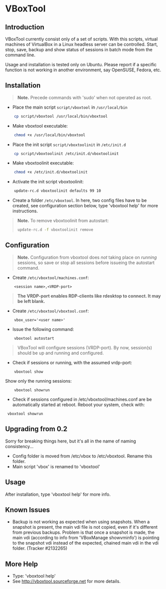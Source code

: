 VBoxTool
========

## Introduction
VBoxTool currently consist only of a set of scripts. With this scripts, virtual
machines of VirtualBox in a Linux headless server can be controlled. Start,
stop, save, backup and show status of sessions in batch mode from the command
line.

Usage and installation is tested only on Ubuntu. Please report if a specific 
function is not working in another environment, say OpenSUSE, Fedora, etc.

## Installation

> **Note.** Precede commands with 'sudo' when not operated as root.

* Place the main script `script/vboxtool` in `/usr/local/bin`
```bash
    cp script/vboxtool /usr/local/bin/vboxtool
```

* Make vboxtool executable: 
```bash
    chmod +x /usr/local/bin/vboxtool
```

* Place the init script `script/vboxtoolinit` in `/etc/init.d`
```bash
    cp script/vboxtoolinit /etc/init.d/vboxtoolinit
```

* Make vboxtoolinit executable: 
```bash
    chmod +x /etc/init.d/vboxtoolinit
```
  
* Activate the init script vboxtoolinit:
```bash
    update-rc.d vboxtoolinit defaults 99 10
```
  
* Create a folder `/etc/vboxtool`. In here, two config files have to be
  created, see configuration section below, type 'vboxtool help' for more
instructions.
  
> **Note.** To remove vboxtoolinit from autostart:
> ```bash
> update-rc.d -f vboxtoolinit remove
> ```

## Configuration

> **Note.** Configuration from vboxtool does *not* taking place on *running*
> sessions, so save or stop all sessions before issueing the autostart command.

* Create `/etc/vboxtool/machines.conf`:
```
    <session name>,<VRDP-port>
```

> **The VRDP-port enables RDP-clients like rdesktop to connect. It may be
    left blank.**

* Create `/etc/vboxtool/vboxtool.conf`:
```
    vbox_user='<user name>'
```

* Issue the following command:
```
    vboxtool autostart
```

> VBoxTool will configure sessions (VRDP-port). By now, session(s) should
> be up and running and configured.

* Check if sessions or running, with the assumed vrdp-port:
```
    vboxtool show 
```

  Show only the running sessions:
```
    vboxtool showrun
```

* Check if sessions configured in /etc/vboxtool/machines.conf are be
  automatically started at reboot. Reboot your system, check with:
```
 vboxtool showrun
```

## Upgrading from 0.2

Sorry for breaking things here, but it's all in the name of naming
consistency...

* Config folder is moved from /etc/vbox to /etc/vboxtool. Rename this folder.
* Main script 'vbox' is renamed to 'vboxtool'

## Usage

After installation, type 'vboxtool help' for more info.

## Known Issues

- Backup is not working as expected when using snapshots. When a snapshot is 
  present, the main vdi file is not copied, even if it's different from 
  previous backups. Problem is that once a snapshot is made, the main vdi 
  (according to info from 'VBoxManage showvminfo') is pointing to the snapshot 
  vdi instead of the expected, chained main vdi in the vdi folder.
  (Tracker #2132265)

## More Help

- Type: 'vboxtool help'
- See http://vboxtool.sourceforge.net for more details.    
